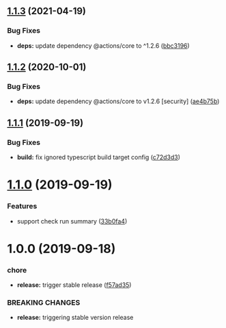 ## [1.1.3](https://github.com/mooyoul/tslint-actions/compare/v1.1.2...v1.1.3) (2021-04-19)


### Bug Fixes

* **deps:** update dependency @actions/core to ^1.2.6 ([bbc3196](https://github.com/mooyoul/tslint-actions/commit/bbc319655cf6b255dcb0fac6857daa88e060ea3c))

## [1.1.2](https://github.com/mooyoul/tslint-actions/compare/v1.1.1...v1.1.2) (2020-10-01)


### Bug Fixes

* **deps:** update dependency @actions/core to v1.2.6 [security] ([ae4b75b](https://github.com/mooyoul/tslint-actions/commit/ae4b75b298c806b05beec6b70e528317278359f3))

## [1.1.1](https://github.com/mooyoul/tslint-actions/compare/v1.1.0...v1.1.1) (2019-09-19)


### Bug Fixes

* **build:** fix ignored typescript build target config ([c72d3d3](https://github.com/mooyoul/tslint-actions/commit/c72d3d3))

# [1.1.0](https://github.com/mooyoul/tslint-actions/compare/v1.0.0...v1.1.0) (2019-09-19)


### Features

* support check run summary ([33b0fa4](https://github.com/mooyoul/tslint-actions/commit/33b0fa4))

# 1.0.0 (2019-09-18)


### chore

* **release:** trigger stable release ([f57ad35](https://github.com/mooyoul/tslint-actions/commit/f57ad35))


### BREAKING CHANGES

* **release:** triggering stable version release

